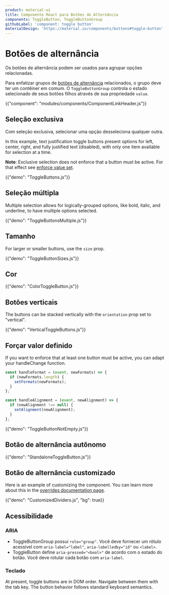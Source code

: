 ```yaml
---
product: material-ui
title: Componente React para Botões de Alternância
components: ToggleButton, ToggleButtonGroup
githubLabel: 'component: toggle button'
materialDesign: 'https://material.io/components/buttons#toggle-button'
---
```


# Botões de alternância

<p class="description">Os botões de alternância podem ser usados para agrupar opções relacionadas.</p>

Para enfatizar grupos de [botões de alternância](https://material.io/components/buttons#toggle-button) relacionados, o grupo deve ter um contêiner em comum. O `ToggleButtonGroup` controla o estado selecionado de seus botões filhos através de sua propriedade `value`.

{{"component": "modules/components/ComponentLinkHeader.js"}}

## Seleção exclusiva

Com seleção exclusiva, selecionar uma opção desseleciona qualquer outra.

In this example, text justification toggle buttons present options for left, center, right, and fully justified text (disabled), with only one item available for selection at a time.

**Note**: Exclusive selection does not enforce that a button must be active. For that effect see [enforce value set](#enforce-value-set).

{{"demo": "ToggleButtons.js"}}

## Seleção múltipla

Multiple selection allows for logically-grouped options, like bold, italic, and underline, to have multiple options selected.

{{"demo": "ToggleButtonsMultiple.js"}}

## Tamanho

For larger or smaller buttons, use the `size` prop.

{{"demo": "ToggleButtonSizes.js"}}

## Cor

{{"demo": "ColorToggleButton.js"}}

## Botões verticais

The buttons can be stacked vertically with the `orientation` prop set to "vertical".

{{"demo": "VerticalToggleButtons.js"}}

## Forçar valor definido

If you want to enforce that at least one button must be active, you can adapt your handleChange function.

```jsx
const handleFormat = (event, newFormats) => {
  if (newFormats.length) {
    setFormats(newFormats);
  }
};

const handleAlignment = (event, newAlignment) => {
  if (newAlignment !== null) {
    setAlignment(newAlignment);
  }
};
```

{{"demo": "ToggleButtonNotEmpty.js"}}

## Botão de alternância autônomo

{{"demo": "StandaloneToggleButton.js"}}

## Botão de alternância customizado

Here is an example of customizing the component. You can learn more about this in the [overrides documentation page](/material-ui/customization/how-to-customize/).

{{"demo": "CustomizedDividers.js", "bg": true}}

## Acessibilidade

### ARIA

- ToggleButtonGroup possui `role="group"`. Você deve fornecer um rótulo acessível com `aria-label="label"`, `aria-labelledby="id"` ou `<label>`.
- ToggleButton define `aria-pressed="<bool>"` de acordo com o estado do botão. Você deve rotular cada botão com `aria-label`.

### Teclado

At present, toggle buttons are in DOM order. Navigate between them with the tab key. The button behavior follows standard keyboard semantics.
